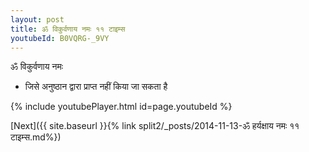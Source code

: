 ```yaml
---
layout: post
title: ॐ विकुर्वणाय नमः ११ टाइम्स
youtubeId: B0VQRG-_9VY
---
```

 
 
 ॐ विकुर्वणाय नमः  
 
 -  जिसे अनुष्ठान द्वारा प्राप्त नहीं किया जा सकता है 
 
  
 
  
 
 
 
 
 
 


{% include youtubePlayer.html id=page.youtubeId %}
 
[Next]({{ site.baseurl }}{% link  split2/_posts/2014-11-13-ॐ हर्यक्षाय नमः ११ टाइम्स.md%})
 
